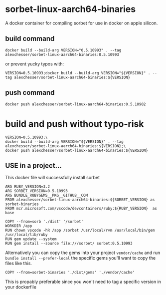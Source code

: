 # sorbet-linux-aarch64-binaries
A docker container for compiling sorbet for use in docker on apple silicon. 


## build command

`docker build --build-arg VERSION="0.5.10993" . --tag alexchesser/sorbet-linux-aarch64-binaries:0.5.10993`

or prevent yucky typos with:

`VERSION=0.5.10993;docker build --build-arg VERSION="${VERSION}" . --tag alexchesser/sorbet-linux-aarch64-binaries:${VERSION}`

## push command

`docker push alexchesser/sorbet-linux-aarch64-binaries:0.5.10902`


# build and push without typo-risk

```
VERSION=0.5.10993;\
docker build --build-arg VERSION="${VERSION}" . --tag alexchesser/sorbet-linux-aarch64-binaries:${VERSION};\
docker push alexchesser/sorbet-linux-aarch64-binaries:${VERSION}
```



## USE in a project... 

This docker file will successfully install sorbet 


```
ARG RUBY_VERSION=3.2
ARG SORBET_VERSION=0.5.10993
ARG BUNDLE_RUBYGEMS__PKG__GITHUB__COM
FROM alexchesser/sorbet-linux-aarch64-binaries:${SORBET_VERSION} as sorbet-binaries
FROM mcr.microsoft.com/vscode/devcontainers/ruby:${RUBY_VERSION}  as base

COPY --from=sorb './dist' '/sorbet'
WORKDIR /app
RUN chown vscode -hR /app /sorbet /usr/local/rvm /usr/local/bin/gem /usr/local/lib/ruby
RUN gem update --system
RUN gem install --source file:///sorbet/ sorbet:0.5.10993
```

Alternatively you can copy the gems into your project `vendor/cache` and run `bundle install --prefer-local` the specific gems you'll want to copy the files like this.

`COPY --from=sorbet-binaries './dist/gems' './vendor/cache'`

This is propably preferable since you won't need to tag a specific version in your dockerfile
